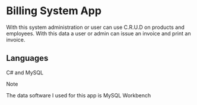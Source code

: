 # Billing System App
With this system administration or user can use C.R.U.D on products and employees. With this data a user or admin can issue an invoice and print an invoice.

## Languages
C# and MySQL

>[!NOTE]
>The data software I used for this app is MySQL Workbench
